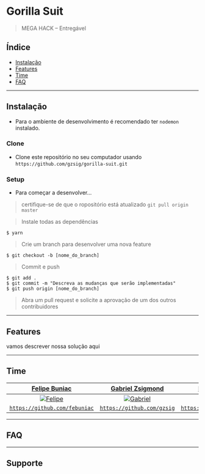 # Gorilla Suit

> MEGA HACK – Entregável


## Índice

- [Instalação](#instalação)
- [Features](#features)
- [Time](#time)
- [FAQ](#faq)

---

## Instalação

- Para o ambiente de desenvolvimento é recomendado ter  `nodemon` instalado.

### Clone

- Clone este repositório no seu computador usando `https://github.com/gzsig/gorilla-suit.git`

### Setup

- Para começar a desenvolver...

> certifique-se de que o ropositório está atualizado `git pull origin master`

> Instale todas as dependências

```shell
$ yarn
```

> Crie um branch para desenvolver uma nova feature
```shell
$ git checkout -b [nome_do_branch]
```

> Commit e push 
```shell
$ git add .
$ git commit -m "Descreva as mudanças que serão implementadas"
$ git push origin [nome_do_branch]
```

> Abra um pull request e solicite a aprovação de um dos outros contribuidores
---

## Features

vamos descrever nossa solução aqui

---

## Time


| <a href="https://www.linkedin.com/in/felipebuniac/" target="_blank">**Felipe Buniac**</a> | <a href="https://www.linkedin.com/in/gzsig/" target="_blank">**Gabriel Zsigmond**</a> | <a href="https://www.linkedin.com/in/matheusdmd/" target="_blank">**Matheus Marotzke**</a> |
| :---: |:---:| :---:|
| [![Felipe](https://avatars0.githubusercontent.com/u/11540140?s=460&u=d9f0b50572450a5b7418f4381584b3b5c487bc4b&v=4s=100)]()    | [![Gabriel](https://avatars0.githubusercontent.com/u/45796046?s=460&u=0c756f32e5b3554fc112a7713b6421ba8e4edac0&v=4&s=100)]() | [![Matheus](https://avatars3.githubusercontent.com/u/11445689?s=460&u=15f9cb77220720df6aa502dd104283fde38715fb&v=4s=100)]()  |
| <a href="https://github.com/febuniac" target="_blank">`https://github.com/febuniac`</a> | <a href="https://github.com/gzsig" target="_blank">`https://github.com/gzsig`</a> | <a href="https://github.com/MatheusDMD" target="_blank">`https://github.com/MatheusDMD`</a> |

---

## FAQ


---

## Supporte


